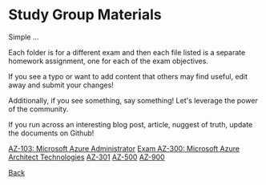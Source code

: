 # Study Group Materials

Simple ...

Each folder is for a different exam and then each file listed is a separate homework assignment, one for each of the exam objectives.

If you see a typo or want to add content that others may find useful, edit away and submit your changes!

Additionally, if you see something, say something! Let's leverage the power of the community.

If you run across an interesting blog post, article, nuggest of truth, update the documents on Github!

[AZ-103: Microsoft Azure Administrator](./AZ-103)
[Exam AZ-300: Microsoft Azure Architect Technologies](./AZ-300)
[AZ-301](./AZ-301)
[AZ-500](./AZ-500)
[AZ-900](./AZ-900)


[Back](../)